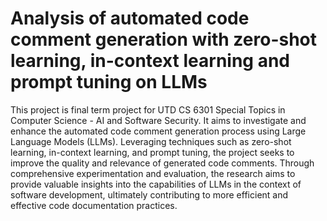 # Analysis of automated code comment generation with zero-shot learning, in-context learning and prompt tuning on LLMs
This project is final term project for UTD CS 6301 Special Topics in Computer Science - AI and Software Security. It aims to investigate and enhance the automated code comment generation process using Large Language Models (LLMs). Leveraging techniques such as zero-shot learning, in-context learning, and prompt tuning, the project seeks to improve the quality and relevance of generated code comments. Through comprehensive experimentation and evaluation, the research aims to provide valuable insights into the capabilities of LLMs in the context of software development, ultimately contributing to more efficient and effective code documentation practices.
